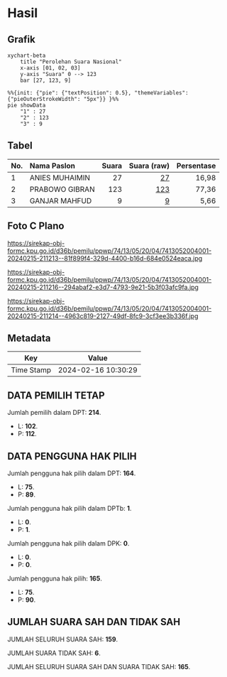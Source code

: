 # Hasil

## Grafik

```mermaid
xychart-beta
    title "Perolehan Suara Nasional"
    x-axis [01, 02, 03]
    y-axis "Suara" 0 --> 123
    bar [27, 123, 9]
```

```mermaid
%%{init: {"pie": {"textPosition": 0.5}, "themeVariables": {"pieOuterStrokeWidth": "5px"}} }%%
pie showData
    "1" : 27
    "2" : 123
    "3" : 9
```

## Tabel

| No. | Nama Paslon    | Suara | Suara (raw) | Persentase |
|:--- |:-------------- | -----:| -----------:| ----------:|
| 1   | ANIES MUHAIMIN | 27    | [27][p-1]   | 16,98      |
| 2   | PRABOWO GIBRAN | 123   | [123][p-2]  | 77,36      |
| 3   | GANJAR MAHFUD  | 9     | [9][p-3]    | 5,66       |


[p-1]: https://github.com/gigit-pemilu/pemilu-2024/blob/main/pilpres/hitung-suara/sub/74-sulawesi-tenggara/sub/13-muna-barat/sub/05-tiworo-selatan/sub/2004-sangia-tiworo/sub/001-tps/sub/paslon-1.txt
[p-2]: https://github.com/gigit-pemilu/pemilu-2024/blob/main/pilpres/hitung-suara/sub/74-sulawesi-tenggara/sub/13-muna-barat/sub/05-tiworo-selatan/sub/2004-sangia-tiworo/sub/001-tps/sub/paslon-2.txt
[p-3]: https://github.com/gigit-pemilu/pemilu-2024/blob/main/pilpres/hitung-suara/sub/74-sulawesi-tenggara/sub/13-muna-barat/sub/05-tiworo-selatan/sub/2004-sangia-tiworo/sub/001-tps/sub/paslon-3.txt

## Foto C Plano

https://sirekap-obj-formc.kpu.go.id/d36b/pemilu/ppwp/74/13/05/20/04/7413052004001-20240215-211213--81f899f4-329d-4400-b16d-684e0524eaca.jpg

https://sirekap-obj-formc.kpu.go.id/d36b/pemilu/ppwp/74/13/05/20/04/7413052004001-20240215-211216--294abaf2-e3d7-4793-9e21-5b3f03afc9fa.jpg

https://sirekap-obj-formc.kpu.go.id/d36b/pemilu/ppwp/74/13/05/20/04/7413052004001-20240215-211214--4963c819-2127-49df-8fc9-3cf3ee3b336f.jpg


## Metadata

| Key        | Value               |
| ---------- | ------------------- |
| Time Stamp | 2024-02-16 10:30:29 |


## DATA PEMILIH TETAP

Jumlah pemilih dalam DPT: **214**.
 * L: **102**.
 * P: **112**.

## DATA PENGGUNA HAK PILIH

Jumlah pengguna hak pilih dalam DPT: **164**.
 * L: **75**.
 * P: **89**.

Jumlah pengguna hak pilih dalam DPTb: **1**.
 * L: **0**.
 * P: **1**.

Jumlah pengguna hak pilih dalam DPK: **0**.
 * L: **0**.
 * P: **0**.

Jumlah pengguna hak pilih: **165**.
 * L: **75**.
 * P: **90**.

## JUMLAH SUARA SAH DAN TIDAK SAH

JUMLAH SELURUH SUARA SAH: **159**.

JUMLAH SUARA TIDAK SAH: **6**.

JUMLAH SELURUH SUARA SAH DAN SUARA TIDAK SAH: **165**.


